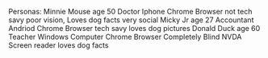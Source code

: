 Personas:
Minnie Mouse age 50 Doctor Iphone Chrome Browser not tech savy poor vision, Loves dog facts very social
Micky Jr age 27 Accountant Andriod Chrome Browser tech savy loves dog pictures
Donald Duck age 60 Teacher Windows Computer Chrome Browser Completely Blind NVDA Screen reader loves dog facts
